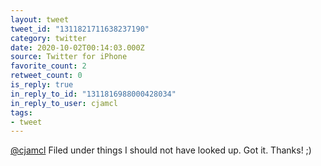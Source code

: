 ```yaml
---
layout: tweet
tweet_id: "1311821711638237190"
category: twitter
date: 2020-10-02T00:14:03.000Z
source: Twitter for iPhone
favorite_count: 2
retweet_count: 0
is_reply: true
in_reply_to_id: "1311816988000428034"
in_reply_to_user: cjamcl
tags:
- tweet
---
```


[@cjamcl](https://twitter.com/@cjamcl) Filed under things I should not have looked up. Got it. Thanks! ;)
